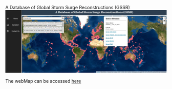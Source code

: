 A Database of Global Storm Surge Reconstructions (GSSR)
 ![](/images/gssr.jpg)

 The webMap can be accessed <a href = "https://git.io/JURUC">here</a>

